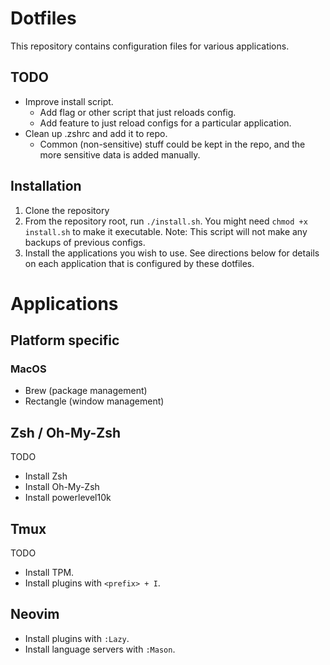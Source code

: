 # Dotfiles

This repository contains configuration files for various applications.

## TODO

- Improve install script.
  - Add flag or other script that just reloads config.
  - Add feature to just reload configs for a particular application.
- Clean up .zshrc and add it to repo.
  - Common (non-sensitive) stuff could be kept in the repo, and the more sensitive data is added manually.

## Installation
1. Clone the repository
2. From the repository root, run `./install.sh`. You might need `chmod +x install.sh` to make it executable.
   Note: This script will not make any backups of previous configs.
3. Install the applications you wish to use. See directions below for details on each application that is configured by these dotfiles.

# Applications

## Platform specific

### MacOS

- Brew (package management)
- Rectangle (window management)

## Zsh / Oh-My-Zsh
TODO
- Install Zsh
- Install Oh-My-Zsh
- Install powerlevel10k

## Tmux
TODO
- Install TPM.
- Install plugins with `<prefix> + I`.

## Neovim
- Install plugins with `:Lazy`.
- Install language servers with `:Mason`.


